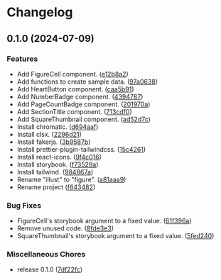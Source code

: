 # Changelog

## 0.1.0 (2024-07-09)


### Features

* Add FigureCell component. ([e12b8a2](https://github.com/ryohidaka/pixiv-ui/commit/e12b8a2ec66df90bfa445dae7fac86fd2c4c962f))
* Add functions to create sample data. ([97a0638](https://github.com/ryohidaka/pixiv-ui/commit/97a06388cffeedc937fedd61477082cbfa13488e))
* Add HeartButton component. ([caa5b91](https://github.com/ryohidaka/pixiv-ui/commit/caa5b916a071e97462e5b7ad64c75c6c3a752158))
* Add NumberBadge component. ([4394787](https://github.com/ryohidaka/pixiv-ui/commit/439478752e10b3f3e065ac2dcc38d9f222e80297))
* Add PageCountBadge component. ([201970a](https://github.com/ryohidaka/pixiv-ui/commit/201970a4f14b26ccaca08c0e8c335f6900075346))
* Add SectionTitle component. ([713cdf0](https://github.com/ryohidaka/pixiv-ui/commit/713cdf077ca8c140cf573af6da3ce574dfd43c49))
* Add SquareThumbnail component. ([ad52d7c](https://github.com/ryohidaka/pixiv-ui/commit/ad52d7c42ae03c047da876377804fea07297605f))
* Install chromatic. ([d694aaf](https://github.com/ryohidaka/pixiv-ui/commit/d694aaf36f6dd2906071d8f6b87037190e1d8da7))
* Install clsx. ([2296d21](https://github.com/ryohidaka/pixiv-ui/commit/2296d215cdfb62ee4b65cb80b09cb1bff086e0fd))
* Install fakerjs. ([3b9587b](https://github.com/ryohidaka/pixiv-ui/commit/3b9587be8439c8bc042ee6b0671412218371ae4a))
* Install prettier-plugin-tailwindcss. ([15c4261](https://github.com/ryohidaka/pixiv-ui/commit/15c4261e86069d5917ed41963beb0ad9b348b36a))
* Install react-icons. ([9f4c016](https://github.com/ryohidaka/pixiv-ui/commit/9f4c016587aba2d85cb60d02acd72f2169f939ad))
* Install storybook. ([f73529a](https://github.com/ryohidaka/pixiv-ui/commit/f73529a1dc7ab36639e8c217354822eeacc49d4b))
* Install tailwind. ([984867a](https://github.com/ryohidaka/pixiv-ui/commit/984867aabed0e72ef45638a162fe4aac421f8a5d))
* Rename "illust" to "figure". ([a81aaa9](https://github.com/ryohidaka/pixiv-ui/commit/a81aaa92895f273e7b4cb9846de84afbe4bb9246))
* Rename project ([f643482](https://github.com/ryohidaka/pixiv-ui/commit/f64348241c5799e139a6b88dfcaac099ccc3cc34))


### Bug Fixes

* FigureCell's storybook argument to a fixed value. ([61f396a](https://github.com/ryohidaka/pixiv-ui/commit/61f396a744e2c1469c0008ea2e47cec0cc6e1058))
* Remove unused code. ([8fde3e3](https://github.com/ryohidaka/pixiv-ui/commit/8fde3e37b9d69d287be70386c5a2360d7f8d6c54))
* SquareThumbnail's storybook argument to a fixed value. ([5fed240](https://github.com/ryohidaka/pixiv-ui/commit/5fed240000582f439832228b635771e45ab4d8d8))


### Miscellaneous Chores

* release 0.1.0 ([7df22fc](https://github.com/ryohidaka/pixiv-ui/commit/7df22fc02d35f14d2aa5e2013fe903b0fef98dc2))
